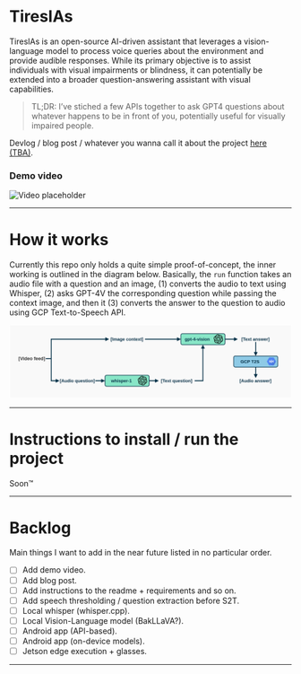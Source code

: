 # TiresIAs

TiresIAs is an open-source AI-driven assistant that leverages a vision-language model to process voice queries about the environment and provide audible responses. While its primary objective is to assist individuals with visual impairments or blindness, it can potentially be extended into a broader question-answering assistant with visual capabilities.

> TL;DR: I’ve stiched a few APIs together to ask GPT4 questions about whatever happens to be in front of you, potentially useful for visually impaired people.

Devlog / blog post / whatever you wanna call it about the project [here (TBA)]().

### Demo video

![Video placeholder](https://images.placeholders.dev/?width=720&height=256&text=Video%20placeholder)

---

# How it works
Currently this repo only holds a quite simple proof-of-concept, the inner working is outlined in the diagram below. Basically, the `run` function takes an audio file with a question and an image, (1) converts the audio to text using Whisper, (2) asks GPT-4V the corresponding question while passing the context image, and then it (3) converts the answer to the question to audio using GCP Text-to-Speech API.

![Workflow of the initial proof of concept for TiresIAs.](drawio/poc_flow.png)

---

# Instructions to install / run the project
Soon™️

---

# Backlog
Main things I want to add in the near future listed in no particular order.

- [ ] Add demo video.
- [ ] Add blog post.
- [ ] Add instructions to the readme + requirements and so on.
- [ ] Add speech thresholding / question extraction before S2T.
- [ ] Local whisper (whisper.cpp).
- [ ] Local Vision-Language model (BakLLaVA?).
- [ ] Android app (API-based).
- [ ] Android app (on-device models).
- [ ] Jetson edge execution + glasses.

---
